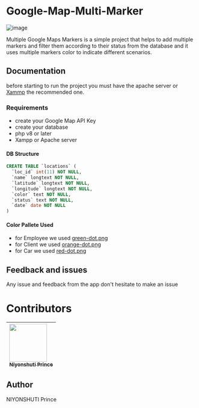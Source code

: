 # Google-Map-Multi-Marker

![image](https://user-images.githubusercontent.com/46887030/185583314-b0fef9fe-2c5c-4e3d-99d7-7f731842a25f.png)

Multiple Google Maps Markers is a simple project that helps to add multiple markers and filter them according to their status from the database and it uses multiple markers color to indicate different scenarios.

## Documentation

before starting to run the project you must have the apache server or [Xammp]() the recommended one. 

### Requirements

-   create your Google Map API Key
-   create your database
-   php v8 or later
-   Xampp or Apache server

#### DB Structure
```Sql
CREATE TABLE `locations` (
  `loc_id` int(11) NOT NULL,
  `name` longtext NOT NULL,
  `latitude` longtext NOT NULL,
  `longitude` longtext NOT NULL,
  `color` text NOT NULL,
  `status` text NOT NULL,
  `date` date NOT NULL
)
```

#### Color Pallete Used

-   for Employee we used [green-dot.png]()
-   for Client we used [orange-dot.png]()
-   for Car we used [red-dot.png]()

## Feedback and issues

Any issue and feedback from the app don't hesitate to make an issue

# Contributors

| [<img src="https://github.com/PrinceNiyonshuti.png" width="100px;"><br><sub><b>Niyonshuti Prince</b></sub>](https://github.com/PrinceNiyonshuti) |
| :------------------------------------------------------------------------------------------------------------------------ |

## Author

NIYONSHUTI Prince
